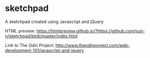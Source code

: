 # sketchpad
A sketchpad created using Javascript and jQuery

HTML preview: https://htmlpreview.github.io/?https://github.com/just-n/sketchpad/blob/master/index.html


Link to The Odin Project: http://www.theodinproject.com/web-development-101/javascript-and-jquery
